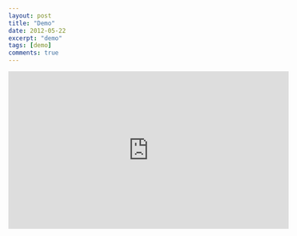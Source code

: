 ```yaml
---
layout: post
title: "Demo"
date: 2012-05-22
excerpt: "demo"
tags: [demo]
comments: true
---
```


<iframe width="560" height="315" src="https://www.youtube.com/embed/I8EX6z-5plo" frameborder="0" allow="accelerometer; autoplay; encrypted-media; gyroscope; picture-in-picture" allowfullscreen></iframe>